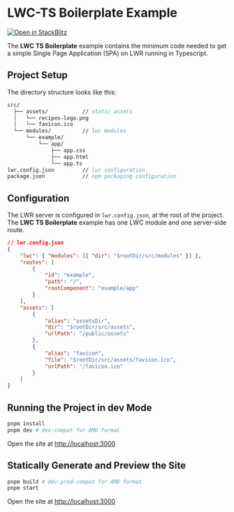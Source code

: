 # LWC-TS Boilerplate Example
[![Open in StackBlitz](https://developer.stackblitz.com/img/open_in_stackblitz.svg)](https://stackblitz.com/fork/github/cardoso/lwr-project)

The **LWC TS Boilerplate** example contains the minimum code needed to get a simple Single Page Application (SPA) on LWR running in Typescript.

## Project Setup

The directory structure looks like this:

```fs
src/
  ├── assets/           // static assets
  │   └── recipes-logo.png
  |   └── favicon.ico
  └── modules/          // lwc modules
      └── example/
          └── app/
              ├── app.css
              ├── app.html
              └── app.ts
lwr.config.json         // lwr configuration
package.json            // npm packaging configuration
```

## Configuration

The LWR server is configured in `lwr.config.json`, at the root of the project. The **LWC TS Boilerplate** example has one LWC module and one server-side route.

```json
// lwr.config.json
{
    "lwc": { "modules": [{ "dir": "$rootDir/src/modules" }] },
    "routes": [
        {
            "id": "example",
            "path": "/",
            "rootComponent": "example/app"
        }
    ],
    "assets": [
        {
            "alias": "assetsDir",
            "dir": "$rootDir/src/assets",
            "urlPath": "/public/assets"
        },
        {
            "alias": "favicon",
            "file": "$rootDir/src/assets/favicon.ico",
            "urlPath": "/favicon.ico"
        }
    ]
}
```

## Running the Project in dev Mode

```bash
pnpm install
pnpm dev # dev:compat for AMD format
```

Open the site at [http://localhost:3000](http://localhost:3000)

## Statically Generate and Preview the Site

```bash
pnpm build # dev:prod-compat for AMD format
pnpm start
```

Open the site at [http://localhost:3000](http://localhost:3000)
